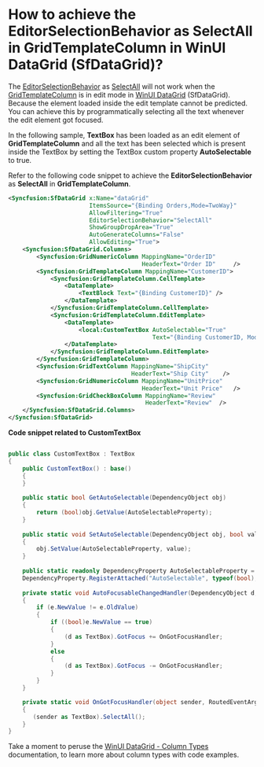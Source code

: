 # How to achieve the EditorSelectionBehavior as SelectAll in GridTemplateColumn in WinUI DataGrid (SfDataGrid)?

The [EditorSelectionBehavior](https://help.syncfusion.com/cr/winui/Syncfusion.UI.Xaml.Grids.SfGridBase.html#Syncfusion_UI_Xaml_Grids_SfGridBase_EditorSelectionBehavior) as [SelectAll](https://help.syncfusion.com/cr/winui/Syncfusion.UI.Xaml.Grids.EditorSelectionBehavior.html#Syncfusion_UI_Xaml_Grids_EditorSelectionBehavior_SelectAll) will not work when the [GridTemplateColumn](https://help.syncfusion.com/cr/winui/Syncfusion.UI.Xaml.DataGrid.GridTemplateColumn.html) is in edit mode in [WinUI DataGrid](https://www.syncfusion.com/winui-controls/datagrid) (SfDataGrid). Because the element loaded inside the edit template cannot be predicted. You can achieve this by programmatically selecting all the text whenever the edit element got focused.

In the following sample, **TextBox** has been loaded as an edit element of **GridTemplateColumn** and all the text has been selected which is present inside the TextBox by setting the TextBox custom property **AutoSelectable** to true.

Refer to the following code snippet to achieve the **EditorSelectionBehavior** as **SelectAll** in **GridTemplateColumn**.

```XML
<Syncfusion:SfDataGrid x:Name="dataGrid"  
                       ItemsSource="{Binding Orders,Mode=TwoWay}"
                       AllowFiltering="True"
                       EditorSelectionBehavior="SelectAll"
                       ShowGroupDropArea="True"
                       AutoGenerateColumns="False"
                       AllowEditing="True">
    <Syncfusion:SfDataGrid.Columns>
        <Syncfusion:GridNumericColumn MappingName="OrderID"    
                                      HeaderText="Order ID"     />
        <Syncfusion:GridTemplateColumn MappingName="CustomerID">
            <Syncfusion:GridTemplateColumn.CellTemplate>
                <DataTemplate>
                    <TextBlock Text="{Binding CustomerID}" />
                </DataTemplate>
            </Syncfusion:GridTemplateColumn.CellTemplate>
            <Syncfusion:GridTemplateColumn.EditTemplate>
                <DataTemplate>
                    <local:CustomTextBox AutoSelectable="True"  
                                         Text="{Binding CustomerID, Mode=TwoWay}"  />
                </DataTemplate>
            </Syncfusion:GridTemplateColumn.EditTemplate>
        </Syncfusion:GridTemplateColumn>
        <Syncfusion:GridTextColumn MappingName="ShipCity"  
                                   HeaderText="Ship City"    />
        <Syncfusion:GridNumericColumn MappingName="UnitPrice"  
                                      HeaderText="Unit Price"   />
        <Syncfusion:GridCheckBoxColumn MappingName="Review"    
                                       HeaderText="Review"  />
    </Syncfusion:SfDataGrid.Columns>
</Syncfusion:SfDataGrid>

```

**Code snippet related to CustomTextBox**

```C#

public class CustomTextBox : TextBox
{
    public CustomTextBox() : base()
    {
    }
 
    public static bool GetAutoSelectable(DependencyObject obj)
    {
        return (bool)obj.GetValue(AutoSelectableProperty);
    }
 
    public static void SetAutoSelectable(DependencyObject obj, bool value)
    {
        obj.SetValue(AutoSelectableProperty, value);
    }
 
    public static readonly DependencyProperty AutoSelectableProperty =
    DependencyProperty.RegisterAttached("AutoSelectable", typeof(bool), typeof(CustomTextBox), new PropertyMetadata(false, AutoFocusableChangedHandler));
 
    private static void AutoFocusableChangedHandler(DependencyObject d, DependencyPropertyChangedEventArgs e)
    {
        if (e.NewValue != e.OldValue)
        {
            if ((bool)e.NewValue == true)
            {
                (d as TextBox).GotFocus += OnGotFocusHandler;
            }
            else
            {
                (d as TextBox).GotFocus -= OnGotFocusHandler;
            }
        }
    }

    private static void OnGotFocusHandler(object sender, RoutedEventArgs e)
    {
       (sender as TextBox).SelectAll();
    }
}

```
Take a moment to peruse the [WinUI DataGrid - Column Types](https://help.syncfusion.com/winui/datagrid/column-types) documentation, to learn more about column types with code examples.

